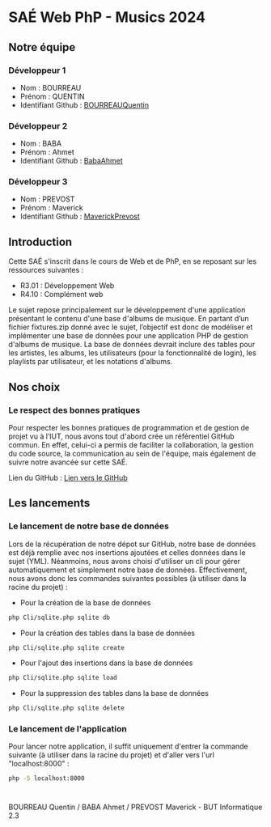# SAÉ Web PhP - Musics 2024

## Notre équipe

### Développeur 1

- Nom : BOURREAU
- Prénom : QUENTIN
- Identifiant Github : [BOURREAUQuentin](https://github.com/BOURREAUQuentin)

### Développeur 2

- Nom : BABA
- Prénom : Ahmet
- Identifiant Github : [BabaAhmet](https://github.com/ahmet40)

### Développeur 3

- Nom : PREVOST
- Prénom : Maverick
- Identifiant Github : [MaverickPrevost](https://github.com/MaverickPrevost)

## Introduction

Cette SAÉ s'inscrit dans le cours de Web et de PhP, en se reposant sur les ressources suivantes :
- R3.01 : Développement Web
- R4.10 : Complément web

Le sujet repose principalement sur le développement d'une application présentant le contenu d'une base d'albums de musique. En partant d’un fichier fixtures.zip donné avec le sujet, l’objectif est donc de modéliser et implémenter une base de données pour une application PHP de gestion d'albums de musique. La base de données devrait inclure des tables pour les artistes, les albums, les utilisateurs (pour la fonctionnalité de login), les playlists par utilisateur, et les notations d'albums.

## Nos choix

### Le respect des bonnes pratiques

Pour respecter les bonnes pratiques de programmation et de gestion de projet vu à l’IUT, nous avons tout d'abord crée un référentiel GitHub commun. En effet, celui-ci a permis de faciliter la collaboration, la gestion du code source, la communication au sein de l'équipe, mais également de suivre notre avancée sur cette SAÉ.

Lien du GitHub : [Lien vers le GitHub](https://github.com/BOURREAUQuentin/SAE-Web-PhP)

## Les lancements

### Le lancement de notre base de données
Lors de la récupération de notre dépot sur GitHub, notre base de données est déjà remplie avec nos insertions ajoutées et celles données dans le sujet (YML). Néanmoins, nous avons choisi d'utiliser un cli pour gérer automatiquement et simplement notre base de données. Effectivement, nous avons donc les commandes suivantes possibles (à utiliser dans la racine du projet) :

- Pour la création de la base de données
```bash
php Cli/sqlite.php sqlite db
```

- Pour la création des tables dans la base de données
```bash
php Cli/sqlite.php sqlite create
```

- Pour l'ajout des insertions dans la base de données
```bash
php Cli/sqlite.php sqlite load
```

- Pour la suppression des tables dans la base de données
```bash
php Cli/sqlite.php sqlite delete
```

### Le lancement de l'application
Pour lancer notre application, il suffit uniquement d'entrer la commande suivante (à utiliser dans la racine du projet) et d'aller vers l'url "localhost:8000" :

```bash
php -S localhost:8000
```

#

BOURREAU Quentin / BABA Ahmet / PREVOST Maverick - BUT Informatique 2.3